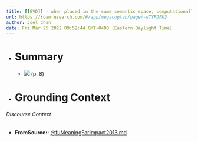 ```yaml
---
title: [[EVD]] - when placed in the same semantic space, computationally selected near and far analogical stimuli were farther away from human-selected near and far analogical stimuli for the same problem - [[@fuMeaningFarImpact2013]]
url: https://roamresearch.com/#/app/megacoglab/page/-wTYRJFK3
author: Joel Chan
date: Fri Mar 25 2022 09:52:44 GMT-0400 (Eastern Daylight Time)
---
```


- # Summary

    - ![](https://firebasestorage.googleapis.com/v0/b/firescript-577a2.appspot.com/o/imgs%2Fapp%2Fmegacoglab%2FKEiXdTS2Y8.png?alt=media&token=1f56ff31-db34-44f0-877f-ee5285aad5e6) (p. 8)
- # Grounding Context

###### Discourse Context

- **FromSource::** [@fuMeaningFarImpact2013.md](@fuMeaningFarImpact2013.md)
